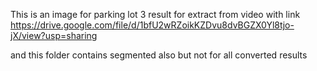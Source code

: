 This is an image for parking lot 3 result for extract from video with link https://drive.google.com/file/d/1bfU2wRZoikKZDvu8dvBGZX0Yl8tjo-jX/view?usp=sharing

and this folder contains segmented also but not for all converted results
